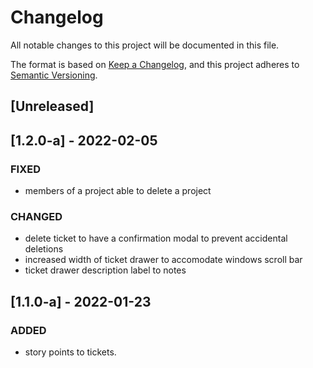 # Changelog

All notable changes to this project will be documented in this file.

The format is based on [Keep a Changelog](https://keepachangelog.com/en/1.0.0/),
and this project adheres to [Semantic Versioning](https://semver.org/spec/v2.0.0.html).

## [Unreleased]

## [1.2.0-a] - 2022-02-05

### FIXED

- members of a project able to delete a project

### CHANGED

- delete ticket to have a confirmation modal to prevent accidental deletions
- increased width of ticket drawer to accomodate windows scroll bar
- ticket drawer description label to notes

## [1.1.0-a] - 2022-01-23

### ADDED

- story points to tickets.
